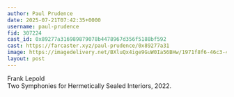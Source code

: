```yaml
---
author: Paul Prudence
date: 2025-07-21T07:42:35+0000
username: paul-prudence
fid: 307224
cast_id: 0x89277a316989879078b4478967d356f5188bf592
cast: https://farcaster.xyz/paul-prudence/0x89277a31
image: https://imagedelivery.net/BXluQx4ige9GuW0Ia56BHw/1971f8f6-46c3-4ca7-4b7a-8c7f22aa0a00/original
layout: post
---
```

Frank Lepold  
Two Symphonies for Hermetically Sealed Interiors, 2022.  

<img src='https://imagedelivery.net/BXluQx4ige9GuW0Ia56BHw/1971f8f6-46c3-4ca7-4b7a-8c7f22aa0a00/original' alt='' referrerpolicy='no-referrer'/>